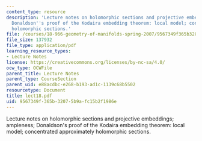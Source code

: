 ```yaml
---
content_type: resource
description: 'Lecture notes on holomorphic sections and projective embeddings; ampleness;
  Donaldson''s proof of the Kodaira embedding theorem: local model; concentrated approximately
  holomorphic sections.'
file: /courses/18-966-geometry-of-manifolds-spring-2007/9567349f365b32075b9afc15b2f1986e_lect18.pdf
file_size: 137932
file_type: application/pdf
learning_resource_types:
- Lecture Notes
license: https://creativecommons.org/licenses/by-nc-sa/4.0/
ocw_type: OCWFile
parent_title: Lecture Notes
parent_type: CourseSection
parent_uid: e88acdbc-e268-b193-ad1c-1139c68b5502
resourcetype: Document
title: lect18.pdf
uid: 9567349f-365b-3207-5b9a-fc15b2f1986e
---
```

Lecture notes on holomorphic sections and projective embeddings; ampleness; Donaldson's proof of the Kodaira embedding theorem: local model; concentrated approximately holomorphic sections.